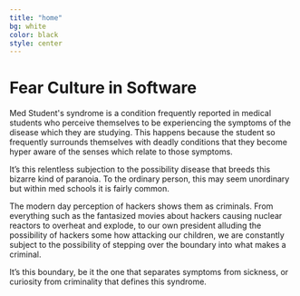 ```yaml
---
title: "home"
bg: white
color: black
style: center
---
```

# Fear Culture in Software

Med Student's syndrome is a condition frequently reported in medical students who perceive themselves to be experiencing the symptoms of the disease which they are studying. This happens because the student so frequently surrounds themselves with deadly conditions that they become hyper aware of the senses which relate to those symptoms.

It’s this relentless subjection to the possibility disease  that breeds this bizarre kind of paranoia. To the ordinary person, this may seem unordinary but within med schools it is fairly common.

The modern day perception of hackers shows them as criminals. From everything such as the fantasized movies about hackers causing nuclear reactors to overheat and explode, to our own president alluding the possibility of hackers some how attacking our children, we are constantly subject to the possibility of stepping over the boundary into what makes a criminal.

It’s this boundary, be it the one that separates symptoms from sickness, or curiosity from criminality that defines this syndrome. 

